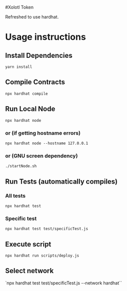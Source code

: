 #Xolotl Token

Refreshed to use hardhat.

# Usage instructions

## Install Dependencies

`yarn install`

## Compile Contracts

`npx hardhat compile`

## Run Local Node

`npx hardhat node`

### or (if getting hostname errors)

`npx hardhat node --hostname 127.0.0.1`

### or (GNU screen dependency)

`./startNode.sh`

## Run Tests (automatically compiles)

### All tests
`npx hardhat test`

### Specific test
`npx hardhat test test/specificTest.js`

## Execute script

`npx hardhat run scripts/deploy.js`

## Select network

`npx hardhat test test/specificTest.js --network hardhat``
